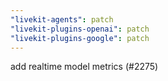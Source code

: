 ```yaml
---
"livekit-agents": patch
"livekit-plugins-openai": patch
"livekit-plugins-google": patch
---
```


add realtime model metrics (#2275)
